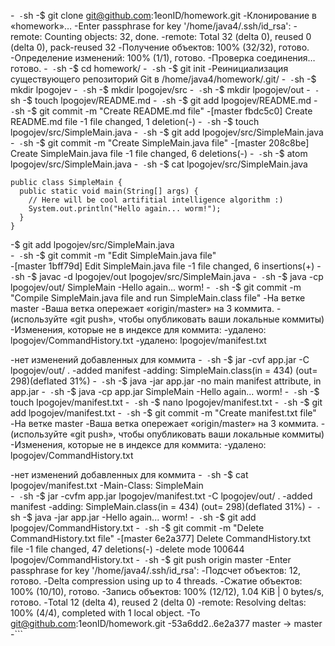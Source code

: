 -```
-```sh
-$ git clone git@github.com:1eonID/homework.git
-Клонирование в «homework»…
-Enter passphrase for key '/home/java4/.ssh/id_rsa': 
-remote: Counting objects: 32, done.
-remote: Total 32 (delta 0), reused 0 (delta 0), pack-reused 32
-Получение объектов: 100% (32/32), готово.
-Определение изменений: 100% (1/1), готово.
-Проверка соединения… готово.
-```
-```sh
-$ cd homework/
-```
-```sh
-$ git init
-Реинициализация существующего репозиторий Git в /home/java4/homework/.git/
-```
-```sh
-$ mkdir lpogojev
-```
-```sh
-$ mkdir lpogojev/src
-```
-```sh
-$ mkdir lpogojev/out
-```
-```sh
-$ touch lpogojev/README.md
-```
-```sh
-$ git add lpogojev/README.md 
-```
-```sh
-$ git commit -m "Create README.md file"
-[master fbdc5c0] Create README.md file
 -1 file changed, 1 deletion(-)
 -```
-```sh
-$ touch lpogojev/src/SimpleMain.java
-```
-```sh
-$ git add lpogojev/src/SimpleMain.java 
-```
-```sh
-$ git commit -m "Create SimpleMain.java file"
-[master 208c8be] Create SimpleMain.java file
 -1 file changed, 6 deletions(-)
 -```
-```sh
-$ atom lpogojev/src/SimpleMain.java 
-```
-```sh
-$ cat lpogojev/src/SimpleMain.java 
```
public class SimpleMain {
  public static void main(String[] args) {
    // Here will be cool artifitial intelligence algorithm :)
    System.out.println("Hello again... worm!");
  }
}
```
-$ git add lpogojev/src/SimpleMain.java  
-```
-```sh
-$ git commit -m "Edit SimpleMain.java file"      
-[master 1bff79d] Edit SimpleMain.java file
 -1 file changed, 6 insertions(+)
 -```
-```sh
-$ javac -d lpogojev/out lpogojev/src/SimpleMain.java
-```
-```sh
-$ java -cp lpogojev/out/ SimpleMain 
-Hello again... worm!
-```
-```sh
-$ git commit -m "Compile SimpleMain.java file and run SimpleMain.class file"
-На ветке master
-Ваша ветка опережает «origin/master» на 3 коммита.
  -(используйте «git push», чтобы опубликовать ваши локальные коммиты)
-Изменения, которые не в индексе для коммита:
        -удалено:       lpogojev/CommandHistory.txt
        -удалено:       lpogojev/manifest.txt

-нет изменений добавленных для коммита
-```
-```sh
-$ jar -cvf app.jar -C lpogojev/out/ .
-added manifest
-adding: SimpleMain.class(in = 434) (out= 298)(deflated 31%)
-```
-```sh
-$ java -jar app.jar 
-no main manifest attribute, in app.jar
-```
-```sh
-$ java -cp app.jar SimpleMain 
-Hello again... worm!
-```
-```sh
-$ touch lpogojev/manifest.txt
-```
-```sh
-$ nano lpogojev/manifest.txt 
-```
-```sh
-$ git add lpogojev/manifest.txt 
-```
-```sh
-$ git commit -m "Create manifest.txt file"                   
-На ветке master
-Ваша ветка опережает «origin/master» на 3 коммита.
  -(используйте «git push», чтобы опубликовать ваши локальные коммиты)
-Изменения, которые не в индексе для коммита:
        -удалено:       lpogojev/CommandHistory.txt

-нет изменений добавленных для коммита
-```
-```sh
-$ cat lpogojev/manifest.txt 
-Main-Class: SimpleMain  
-```
-```sh
-$ jar -cvfm app.jar lpogojev/manifest.txt -C lpogojev/out/ . 
-added manifest
-adding: SimpleMain.class(in = 434) (out= 298)(deflated 31%)
-```
-```sh
-$ java -jar app.jar 
-Hello again... worm!
-```
-```sh
-$ git add lpogojev/CommandHistory.txt 
-```
-```sh
-$ git commit -m "Delete CommandHistory.txt file"
-[master 6e2a377] Delete CommandHistory.txt file
 -1 file changed, 47 deletions(-)
 -delete mode 100644 lpogojev/CommandHistory.txt
 -```
-```sh
-$ git push origin master 
-Enter passphrase for key '/home/java4/.ssh/id_rsa': 
-Подсчет объектов: 12, готово.
-Delta compression using up to 4 threads.
-Сжатие объектов: 100% (10/10), готово.
-Запись объектов: 100% (12/12), 1.04 KiB | 0 bytes/s, готово.
-Total 12 (delta 4), reused 2 (delta 0)
-remote: Resolving deltas: 100% (4/4), completed with 1 local object.
-To git@github.com:1eonID/homework.git
   -53a6dd2..6e2a377  master -> master
   -```


